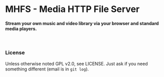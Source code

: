 # MHFS - Media HTTP File Server
#### Stream your own music and video library via your browser and standard media players.
<br />

### License
Unless otherwise noted GPL v2.0, see LICENSE. Just ask if you need something different (email is in `git log`).

